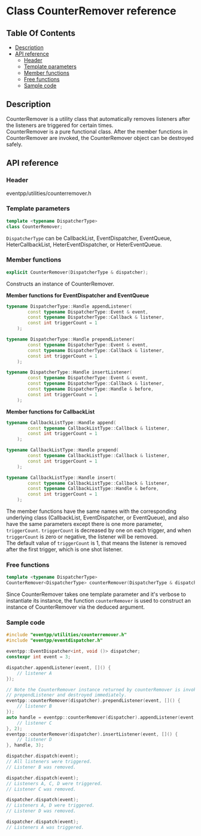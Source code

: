 # Class CounterRemover reference

<!--begintoc-->
## Table Of Contents

* [Description](#a2_1)
* [API reference](#a2_2)
  * [Header](#a3_1)
  * [Template parameters](#a3_2)
  * [Member functions](#a3_3)
  * [Free functions](#a3_4)
  * [Sample code](#a3_5)
<!--endtoc-->

<a id="a2_1"></a>
## Description

CounterRemover is a utility class that automatically removes listeners after the listeners are triggered for certain times.  
CounterRemover is a pure functional class. After the member functions in CounterRemover are invoked, the CounterRemover object can be destroyed safely.  

<a id="a2_2"></a>
## API reference

<a id="a3_1"></a>
### Header

eventpp/utilities/counterremover.h

<a id="a3_2"></a>
### Template parameters

```c++
template <typename DispatcherType>
class CounterRemover;
```

`DispatcherType` can be CallbackList, EventDispatcher, EventQueue, HeterCallbackList, HeterEventDispatcher, or HeterEventQueue.

<a id="a3_3"></a>
### Member functions

```c++
explicit CounterRemover(DispatcherType & dispatcher);
```

Constructs an instance of CounterRemover.

**Member functions for EventDispatcher and EventQueue**
```c++
typename DispatcherType::Handle appendListener(
        const typename DispatcherType::Event & event,
        const typename DispatcherType::Callback & listener,
        const int triggerCount = 1
    );

typename DispatcherType::Handle prependListener(
        const typename DispatcherType::Event & event,
        const typename DispatcherType::Callback & listener,
        const int triggerCount = 1
    );

typename DispatcherType::Handle insertListener(
        const typename DispatcherType::Event & event,
        const typename DispatcherType::Callback & listener,
        const typename DispatcherType::Handle & before,
        const int triggerCount = 1
    );
```

**Member functions for CallbackList**
```c++
typename CallbackListType::Handle append(
        const typename CallbackListType::Callback & listener,
        const int triggerCount = 1
    );

typename CallbackListType::Handle prepend(
        const typename CallbackListType::Callback & listener,
        const int triggerCount = 1
    );

typename CallbackListType::Handle insert(
        const typename CallbackListType::Callback & listener,
        const typename CallbackListType::Handle & before,
        const int triggerCount = 1
    );
```

The member functions have the same names with the corresponding underlying class (CallbackList, EventDispatcher, or EventQueue), and also have the same parameters except there is one more parameter, `triggerCount`. `triggerCount` is decreased by one on each trigger, and when `triggerCount` is zero or negative, the listener will be removed.  
The default value of `triggerCount` is 1, that means the listener is removed after the first trigger, which is one shot listener.

<a id="a3_4"></a>
### Free functions

```c++
template <typename DispatcherType>
CounterRemover<DispatcherType> counterRemover(DispatcherType & dispatcher);
```

Since CounterRemover takes one template parameter and it's verbose to instantiate its instance, the function `counterRemover` is used to construct an instance of CounterRemover via the deduced argument.

<a id="a3_5"></a>
### Sample code

```c++
#include "eventpp/utilities/counterremover.h"
#include "eventpp/eventdispatcher.h"

eventpp::EventDispatcher<int, void ()> dispatcher;
constexpr int event = 3;

dispatcher.appendListener(event, []() {
    // listener A
});

// Note the CounterRemover instance returned by counterRemover is invoked
// prependListener and destroyed immediately.
eventpp::counterRemover(dispatcher).prependListener(event, []() {
    // listener B
});
auto handle = eventpp::counterRemover(dispatcher).appendListener(event, []() {
    // listener C
}, 2);
eventpp::counterRemover(dispatcher).insertListener(event, []() {
    // listener D
}, handle, 3);

dispatcher.dispatch(event);
// All listeners were triggered.
// Listener B was removed.

dispatcher.dispatch(event);
// Listeners A, C, D were triggered.
// Listener C was removed.

dispatcher.dispatch(event);
// Listeners A, D were triggered.
// Listener D was removed.

dispatcher.dispatch(event);
// Listeners A was triggered.

```
